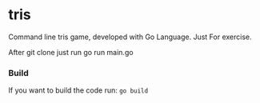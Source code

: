 # tris

Command line tris game, developed with Go Language. Just For exercise.

After git clone just run go run main.go

### Build
If you want to build the code run:
```go build```





